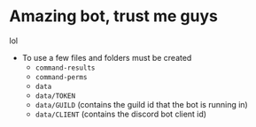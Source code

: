 # Amazing bot, trust me guys

lol

* To use a few files and folders must be created
    * `command-results`
    * `command-perms`
    * `data`
    * `data/TOKEN`
    * `data/GUILD` (contains the guild id that the bot is running in)
    * `data/CLIENT` (contains the discord bot client id)
